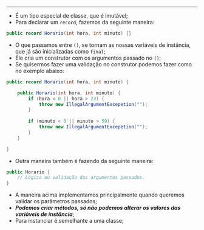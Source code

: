___
- É um tipo especial de classe, que é imutável;
- Para declarar um `record`, fazemos da seguinte maneira:
```java
public record Horario(int hora, int minuto) {}
```
- O que passamos entre `()`, se tornam as nossas variáveis de instância, que já são inicializadas como `final`;
- Ele cria um construtor com os argumentos passado no `()`;
- Se quisermos fazer uma validação no construtor podemos fazer como no exemplo abaixo:
```java
public record Horario(int hora, int minuto) {

	public Horario(int hora, int minuto) {
		if (hora < 0 || hora > 23) {
			throw new IllegalArgumentExcepetion("");
		}
		
		if (minuto < 0 || minuto > 59) {
			throw new IllegalArgumentExcepetion("");
		}
	}

}
```
- Outra maneira também é fazendo da seguinte maneira:
```java
public Horario {
	// Lógica ou validação dos argumentos passados.
}
```
- A maneira acima implementamos principalmente quando queremos validar os parâmetros passados;
- ***Podemos criar métodos, só não podemos alterar os valores das variáveis de instância***;
- Para instanciar é semelhante a uma classe;